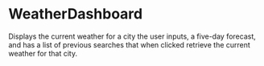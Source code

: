 # WeatherDashboard
Displays the current weather for a city the user inputs, a five-day forecast, and has a list of previous searches that when clicked retrieve the current weather for that city.
